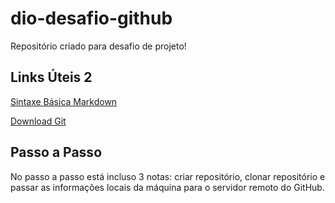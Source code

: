 # dio-desafio-github
Repositório criado para desafio de projeto!

<h2>Links Úteis 2</h2>

[Sintaxe Básica Markdown](https://www.markdownguide.org/basic-syntax/)

[Download Git](https://git-scm.com/download)

## Passo a Passo
No passo a passo está incluso 3 notas: criar repositório, clonar repositório e passar as informações locais da máquina para o servidor remoto do GitHub.
